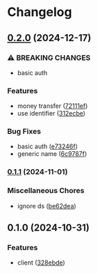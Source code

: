 # Changelog

## [0.2.0](https://www.github.com/brokeyourbike/opticash-api-client-php/compare/v0.1.1...v0.2.0) (2024-12-17)


### ⚠ BREAKING CHANGES

* basic auth

### Features

* money transfer ([72111ef](https://www.github.com/brokeyourbike/opticash-api-client-php/commit/72111efc888627d647c891468b172519e1a77563))
* use identifier ([312ecbe](https://www.github.com/brokeyourbike/opticash-api-client-php/commit/312ecbe7413b7db2ddb4b958d78173d042e47d59))


### Bug Fixes

* basic auth ([e73246f](https://www.github.com/brokeyourbike/opticash-api-client-php/commit/e73246f6d26e28f35a6543686027785a0eab3814))
* generic name ([6c9787f](https://www.github.com/brokeyourbike/opticash-api-client-php/commit/6c9787f1827a1f5c4d00f2d1e2f6095c9bb47b07))

### [0.1.1](https://www.github.com/brokeyourbike/opticash-api-client-php/compare/v0.1.0...v0.1.1) (2024-11-01)


### Miscellaneous Chores

* ignore ds ([be62dea](https://www.github.com/brokeyourbike/opticash-api-client-php/commit/be62dea3ea3c0ecebc3573c4fc85947bae94e538))

## 0.1.0 (2024-10-31)


### Features

* client ([328ebde](https://www.github.com/brokeyourbike/opticash-api-client-php/commit/328ebde3ddf53e2240a2507b70d8447cd7de157d))
